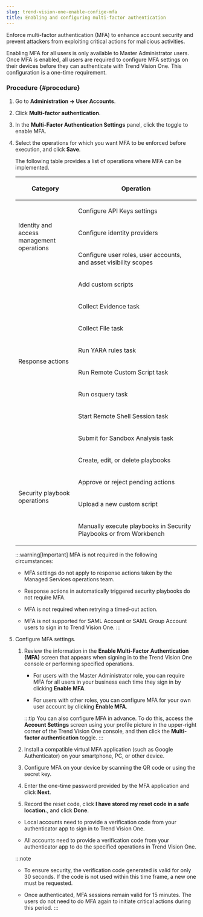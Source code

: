 ```yaml
---
slug: trend-vision-one-enable-confige-mfa
title: Enabling and configuring multi-factor authentication
---
```


Enforce multi-factor authentication (MFA) to enhance account security and prevent attackers from exploiting critical actions for malicious activities.

Enabling MFA for all users is only available to Master Administrator users. Once MFA is enabled, all users are required to configure MFA settings on their devices before they can authenticate with Trend Vision One. This configuration is a one-time requirement.

### Procedure {#procedure}

1.  Go to **Administration → User Accounts**.

2.  Click **Multi-factor authentication**.

3.  In the **Multi-Factor Authentication Settings** panel, click the toggle to enable MFA.

4.  Select the operations for which you want MFA to be enforced before execution, and click **Save**.

    The following table provides a list of operations where MFA can be implemented.

    <table>
    <colgroup>
    <col style="width: 33%" />
    <col style="width: 67%" />
    </colgroup>
    <thead>
    <tr>
    <th><p>Category</p></th>
    <th><p>Operation</p></th>
    </tr>
    </thead>
    <tbody>
    <tr>
    <td rowspan="3"><p>Identity and access management operations</p></td>
    <td><p>Configure API Keys settings</p></td>
    </tr>
    <tr>
    <td><p>Configure identity providers</p></td>
    </tr>
    <tr>
    <td><p>Configure user roles, user accounts, and asset visibility scopes</p></td>
    </tr>
    <tr>
    <td rowspan="8"><p>Response actions</p></td>
    <td><p>Add custom scripts</p></td>
    </tr>
    <tr>
    <td><p>Collect Evidence task</p></td>
    </tr>
    <tr>
    <td><p>Collect File task</p></td>
    </tr>
    <tr>
    <td><p>Run YARA rules task</p></td>
    </tr>
    <tr>
    <td><p>Run Remote Custom Script task</p></td>
    </tr>
    <tr>
    <td><p>Run osquery task</p></td>
    </tr>
    <tr>
    <td><p>Start Remote Shell Session task</p></td>
    </tr>
    <tr>
    <td><p>Submit for Sandbox Analysis task</p></td>
    </tr>
    <tr>
    <td rowspan="4"><p>Security playbook operations</p></td>
    <td><p>Create, edit, or delete playbooks</p></td>
    </tr>
    <tr>
    <td><p>Approve or reject pending actions</p></td>
    </tr>
    <tr>
    <td><p>Upload a new custom script</p></td>
    </tr>
    <tr>
    <td><p>Manually execute playbooks in Security Playbooks or from Workbench</p></td>
    </tr>
    </tbody>
    </table>

    :::warning[Important]
    MFA is not required in the following circumstances:

    - MFA settings do not apply to response actions taken by the Managed Services operations team.

    - Response actions in automatically triggered security playbooks do not require MFA.

    - MFA is not required when retrying a timed-out action.

    - MFA is not supported for SAML Account or SAML Group Account users to sign in to Trend Vision One.
    :::

5.  Configure MFA settings.

    1.  Review the information in the **Enable Multi-Factor Authentication (MFA)** screen that appears when signing in to the Trend Vision One console or performing specified operations.

        - For users with the Master Administrator role, you can require MFA for all users in your business each time they sign in by clicking **Enable MFA**.

        - For users with other roles, you can configure MFA for your own user account by clicking **Enable MFA**.

        :::tip
        You can also configure MFA in advance. To do this, access the **Account Settings** screen using your profile picture in the upper-right corner of the Trend Vision One console, and then click the **Multi-factor authentication** toggle.
        :::

    2.  Install a compatible virtual MFA application (such as Google Authenticator) on your smartphone, PC, or other device.

    3.  Configure MFA on your device by scanning the QR code or using the secret key.

    4.  Enter the one-time password provided by the MFA application and click **Next**.

    5.  Record the reset code, click **I have stored my reset code in a safe location.**, and click **Done**.

    - Local accounts need to provide a verification code from your authenticator app to sign in to Trend Vision One.

    - All accounts need to provide a verification code from your authenticator app to do the specified operations in Trend Vision One.

    :::note
    - To ensure security, the verification code generated is valid for only 30 seconds. If the code is not used within this time frame, a new one must be requested.

    - Once authenticated, MFA sessions remain valid for 15 minutes. The users do not need to do MFA again to initiate critical actions during this period.
    :::

